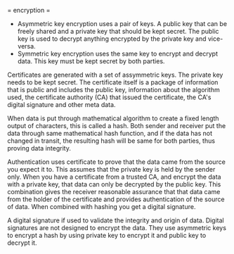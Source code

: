 = encryption =

* Asymmetric key encryption uses a pair of keys. A public key that can be freely shared and a private key that should be kept secret. The public key is used to decrypt anything encrypted by the private key and vice-versa.
* Symmetric key encryption uses the same key to encrypt and decrypt data. This key must be kept secret by both parties.

Certificates are generated with a set of assymmetric keys. The private key needs to be kept secret. The certificate itself is a package of information that is public and includes the public key, information about the algorithm used, the certificate authority (CA) that issued the certificate, the CA's digital signature and other meta data.

When data is put through mathematical algorithm to create a fixed length output of characters, this is called a hash. Both sender and receiver put the data through same mathematical hash function, and if the data has not changed in transit, the resulting hash will be same for both parties, thus proving data integrity.

Authentication uses certificate to prove that the data came from the source you expect it to. This assumes that the private key is held by the sender only. When you have a certificate from a trusted CA, and encrypt the data with a private key, that data can only be decrypted by the public key. This combination gives the receiver reasonable assurance that that data came from the holder of the certificate and provides authentication of the source of data. When combined with hashing you get a digital signature.

A digital signature if used to validate the integrity and origin of data. Digital signatures are not designed to encrypt the data. They use asymmetric keys to encrypt a hash by using private key to encrypt it and public key to decrypt it.
